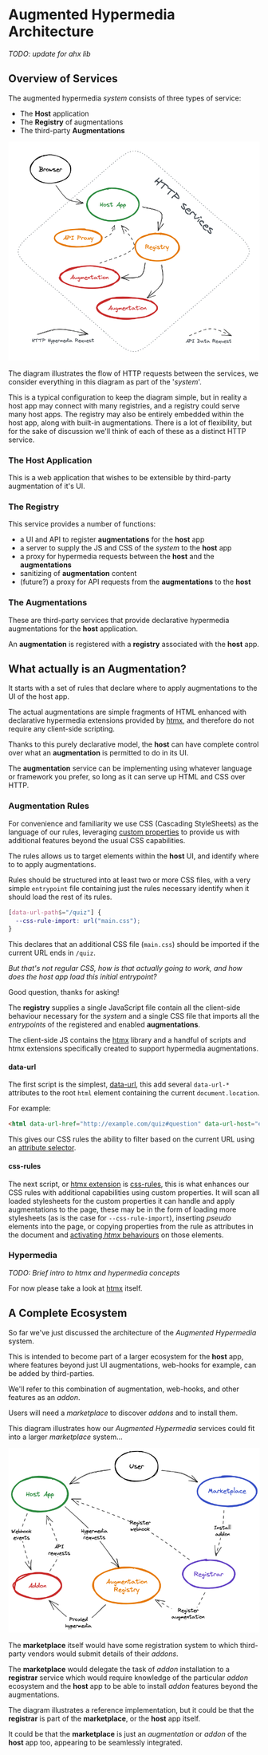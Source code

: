# Augmented Hypermedia Architecture

_TODO: update for ahx lib_

## Overview of Services

The augmented hypermedia _system_ consists of three types of service:

- The **Host** application
- The **Registry** of augmentations
- The third-party **Augmentations**

![services](./services.excalidraw.png)

The diagram illustrates the flow of HTTP requests between the services, we
consider everything in this diagram as part of the '_system_'.

This is a typical configuration to keep the diagram simple, but in reality a
host app may connect with many registries, and a registry could serve many host
apps. The registry may also be entirely embedded within the host app, along with
built-in augmentations. There is a lot of flexibility, but for the sake of
discussion we'll think of each of these as a distinct HTTP service.

### The Host Application

This is a web application that wishes to be extensible by third-party
augmentation of it's UI.

### The Registry

This service provides a number of functions:

- a UI and API to register **augmentations** for the **host** app
- a server to supply the JS and CSS of the _system_ to the **host** app
- a proxy for hypermedia requests between the **host** and the **augmentations**
- sanitizing of **augmentation** content
- (future?) a proxy for API requests from the **augmentations** to the **host**

### The Augmentations

These are third-party services that provide declarative hypermedia augmentations
for the **host** application.

An **augmentation** is registered with a **registry** associated with the
**host** app.

## What actually is an Augmentation?

It starts with a set of rules that declare where to apply augmentations to the
UI of the host app.

The actual augmentations are simple fragments of HTML enhanced with declarative
hypermedia extensions provided by [htmx](https://htmx.org/), and therefore do
not require any client-side scripting.

Thanks to this purely declarative model, the **host** can have complete control
over what an **augmentation** is permitted to do in its UI.

The **augmentation** service can be implementing using whatever language or
framework you prefer, so long as it can serve up HTML and CSS over HTTP.

### Augmentation Rules

For convenience and familiarity we use CSS (Cascading StyleSheets) as the
language of our rules, leveraging
[custom properties](https://developer.mozilla.org/en-US/docs/Web/CSS/--*) to
provide us with additional features beyond the usual CSS capabilities.

The rules allows us to target elements within the **host** UI, and identify
where to to apply augmentations.

Rules should be structured into at least two or more CSS files, with a very
simple `entrypoint` file containing just the rules necessary identify when it
should load the rest of its rules.

```css
[data-url-path$="/quiz"] {
  --css-rule-import: url("main.css");
}
```

This declares that an additional CSS file (`main.css`) should be imported if the
current URL ends in `/quiz`.

_But that's not regular CSS, how is that actually going to work, and how does
the host app load this initial entrypoint?_

Good question, thanks for asking!

The **registry** supplies a single JavaScript file contain all the client-side
behaviour necessary for the _system_ and a single CSS file that imports all the
_entrypoints_ of the registered and enabled **augmentations**.

The client-side JS contains the [htmx](https://htmx.org/) library and a handful
of scripts and htmx extensions specifically created to support hypermedia
augmentations.

#### data-url

The first script is the simplest, [data-url](./data-url.md), this add several
`data-url-*` attributes to the root `html` element containing the current
`document.location`.

For example:

```html
<html data-url-href="http://example.com/quiz#question" data-url-host="example.com" data-url-path="/quiz" data-url-hash="#question">
```

This gives our CSS rules the ability to filter based on the current URL using an
[attribute selector](https://developer.mozilla.org/en-US/docs/Web/CSS/Attribute_selectors).

#### css-rules

The next script, or [htmx extension](https://htmx.org/docs/#extensions) is
[css-rules](./css-rules.md), this is what enhances our CSS rules with additional
capabilities using custom properties. It will scan all loaded stylesheets for
the custom properties it can handle and apply augmentations to the page, these
may be in the form of loading more stylesheets (as is the case for
`--css-rule-import`), inserting _pseudo_ elements into the page, or copying
properties from the rule as attributes in the document and
[activating _htmx_ behaviours](https://htmx.org/api/#process) on those elements.

### Hypermedia

_TODO: Brief intro to htmx and hypermedia concepts_

For now please take a look at [htmx](https://htmx.org/) itself.

## A Complete Ecosystem

So far we've just discussed the architecture of the _Augmented Hypermedia_
system.

This is intended to become part of a larger ecosystem for the **host** app,
where features beyond just UI augmentations, web-hooks for example, can be added
by third-parties.

We'll refer to this combination of augmentation, web-hooks, and other features
as an _addon_.

Users will need a _marketplace_ to discover _addons_ and to install them.

This diagram illustrates how our _Augmented Hypermedia_ services could fit into
a larger _marketplace_ system...

![marketplace](./marketplace.excalidraw.png)

The **marketplace** itself would have some registration system to which
third-party vendors would submit details of their _addons_.

The **marketplace** would delegate the task of _addon_ installation to a
**registrar** service which would require knowledge of the particular _addon_
ecosystem and the **host** app to be able to install _addon_ features beyond the
augmentations.

The diagram illustrates a reference implementation, but it could be that the
**registrar** is part of the **marketplace**, or the **host** app itself.

It could be that the **marketplace** is just an _augmentation_ or _addon_ of the
**host** app too, appearing to be seamlessly integrated.

